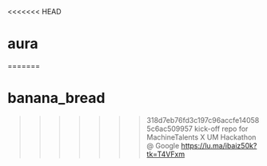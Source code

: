 <<<<<<< HEAD
# aura
=======
# banana_bread
>>>>>>> 318d7eb76fd3c197c96accfe140585c6ac509957
kick-off repo for MachineTalents X UM Hackathon @ Google
https://lu.ma/ibaiz50k?tk=T4VFxm 
